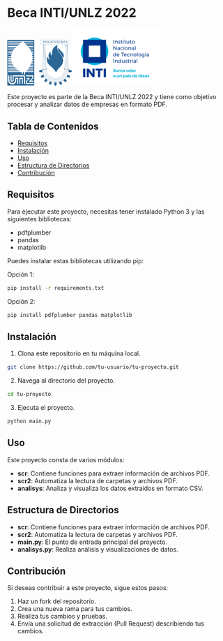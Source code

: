 # Beca INTI/UNLZ 2022

<img src="proyecto/UNLZ-FI.png" width="148"><img src="proyecto/INTI.png" width="200">

Este proyecto es parte de la Beca INTI/UNLZ 2022 y tiene como objetivo procesar y analizar datos de empresas en formato PDF.

## Tabla de Contenidos

- [Requisitos](#requisitos)
- [Instalación](#instalación)
- [Uso](#uso)
- [Estructura de Directorios](#estructura-de-directorios)
- [Contribución](#contribución)

## Requisitos

Para ejecutar este proyecto, necesitas tener instalado Python 3 y las siguientes bibliotecas:
- pdfplumber
- pandas
- matplotlib

Puedes instalar estas bibliotecas utilizando pip:

Opción 1:
```bash
pip install -r requirements.txt
```
Opción 2:
```bash
pip install pdfplumber pandas matplotlib
```

## Instalación

1. Clona este repositorio en tu máquina local.
```bash
git clone https://github.com/tu-usuario/tu-proyecto.git
```

2. Navega al directorio del proyecto.
```bash
cd tu-proyecto
```
3. Ejecuta el proyecto.
```bash
python main.py
```

## Uso

Este proyecto consta de varios módulos:

- **scr**: Contiene funciones para extraer información de archivos PDF.
- **scr2**: Automatiza la lectura de carpetas y archivos PDF.
- **analisys**: Analiza y visualiza los datos extraídos en formato CSV.


## Estructura de Directorios

- **scr**: Contiene funciones para extraer información de archivos PDF.
- **scr2**: Automatiza la lectura de carpetas y archivos PDF.
- **main.py**: El punto de entrada principal del proyecto.
- **analisys.py**: Realiza análisis y visualizaciones de datos.


## Contribución

Si deseas contribuir a este proyecto, sigue estos pasos:

1. Haz un fork del repositorio.
2. Crea una nueva rama para tus cambios.
3. Realiza tus cambios y pruebas.
4. Envía una solicitud de extracción (Pull Request) describiendo tus cambios.
